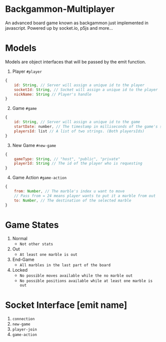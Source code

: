 # Backgammon-Multiplayer
An advanced board game known as backgammon just implemented in javascript. Powered up by socket.io, p5js and more...

# Models
Models are object interfaces that will be passed by the emit function.
1. Player `#player`
```js
{
    id: String, // Server will assign a unique id to the player
    socketId: String, // Socket will assign a unique id to the player
    nickName: String // Player's handle
}
```

2. Game `#game`
```js
{
    id: String, // Server will assign a unique id to the game
    startDate: number, // The timestamp in milliseconds of the game's start
    playersId: list // A list of two strings. (Both playersIds)
}
```

3. New Game `#new-game`
```js
{
    gameType: String, // "host", "public", "private"
    playerId: String // The id of the player who is requesting
}
```

4. Game Action `#game-action`
```js
{
    from: Number, // The marble's index u want to move
    // Pass from = 24 means player wants to put it a marble from out
    to: Number, // The destination of the selected marble
}
```

# Game States
1. Normal
    * `Not other stats`
2. Out
    * `At least one marble is out`
3. End-Game
    * `All marbles in the last part of the board`
4. Locked
    * `No possible moves available while the no marble out`
    * `No possible positions available while at least one marble is out`

# Socket Interface [emit name]
1. `connection`
2. `new-game`
4. `player-join`
5. `game-action`